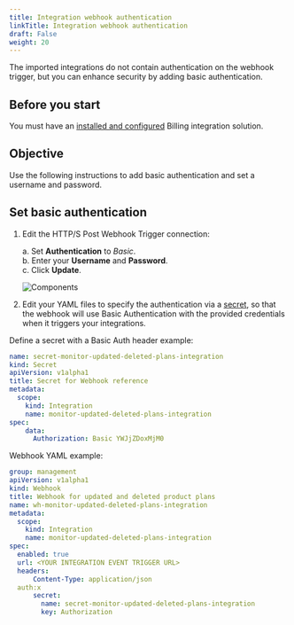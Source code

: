```yaml
---
title: Integration webhook authentication
linkTitle: Integration webhook authentication
draft: False
weight: 20
---
```

The imported integrations do not contain authentication on the webhook trigger, but you can enhance security by adding basic authentication.  

## Before you start

You must have an [installed and configured](/docs/manage_marketplace/billing_integration/intall_configure_billing_integration) Billing integration solution.

## Objective

Use the following instructions to add basic authentication and set a username and password.

## Set basic authentication

1. Edit the HTTP/S Post Webhook Trigger connection:

    a. Set **Authentication** to *Basic*. <br />
    b. Enter your **Username** and **Password**. <br />
    c. Click **Update**.

    ![Components](/Images/marketplace/billing_integration/webhook1.png)

2. Edit your YAML files to specify the authentication via a [secret](https://docs.axway.com/bundle/amplify-central/page/docs/integrate_with_central/webhook/index.html), so that the webhook will use Basic Authentication with the provided credentials when it triggers your integrations.

Define a secret with a Basic Auth header example:

```yaml
name: secret-monitor-updated-deleted-plans-integration
kind: Secret
apiVersion: v1alpha1
title: Secret for Webhook reference
metadata:
  scope:
    kind: Integration
    name: monitor-updated-deleted-plans-integration
spec:
    data:
      Authorization: Basic YWJjZDoxMjM0
```

Webhook YAML example:

```yaml
group: management
apiVersion: v1alpha1
kind: Webhook
title: Webhook for updated and deleted product plans
name: wh-monitor-updated-deleted-plans-integration
metadata:
  scope:
    kind: Integration
    name: monitor-updated-deleted-plans-integration
spec:
  enabled: true
  url: <YOUR INTEGRATION EVENT TRIGGER URL>
  headers:
      Content-Type: application/json
  auth:x
      secret:
        name: secret-monitor-updated-deleted-plans-integration
        key: Authorization
```
